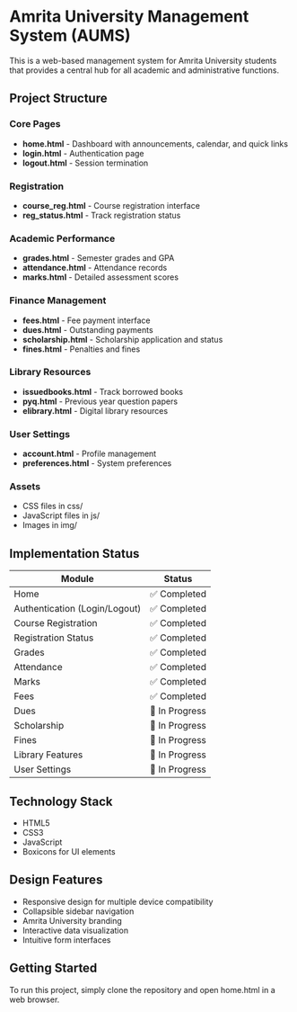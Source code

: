 # Amrita University Management System (AUMS)

This is a web-based management system for Amrita University students that provides a central hub for all academic and administrative functions.

## Project Structure

### Core Pages
- **home.html** - Dashboard with announcements, calendar, and quick links
- **login.html** - Authentication page
- **logout.html** - Session termination

### Registration
- **course_reg.html** - Course registration interface
- **reg_status.html** - Track registration status

### Academic Performance
- **grades.html** - Semester grades and GPA
- **attendance.html** - Attendance records
- **marks.html** - Detailed assessment scores

### Finance Management
- **fees.html** - Fee payment interface
- **dues.html** - Outstanding payments
- **scholarship.html** - Scholarship application and status
- **fines.html** - Penalties and fines

### Library Resources
- **issuedbooks.html** - Track borrowed books
- **pyq.html** - Previous year question papers
- **elibrary.html** - Digital library resources

### User Settings
- **account.html** - Profile management
- **preferences.html** - System preferences

### Assets
- CSS files in css/
- JavaScript files in js/
- Images in img/

## Implementation Status

| Module | Status |
|--------|--------|
| Home | ✅ Completed |
| Authentication (Login/Logout) | ✅ Completed |
| Course Registration | ✅ Completed |
| Registration Status | ✅ Completed |
| Grades | ✅ Completed |
| Attendance | ✅ Completed |
| Marks | ✅ Completed |
| Fees | ✅ Completed |
| Dues | 🚧 In Progress |
| Scholarship | 🚧 In Progress |
| Fines | 🚧 In Progress |
| Library Features | 🚧 In Progress |
| User Settings | 🚧 In Progress |

## Technology Stack

- HTML5
- CSS3
- JavaScript
- Boxicons for UI elements

## Design Features

- Responsive design for multiple device compatibility
- Collapsible sidebar navigation
- Amrita University branding
- Interactive data visualization
- Intuitive form interfaces

## Getting Started

To run this project, simply clone the repository and open home.html in a web browser.